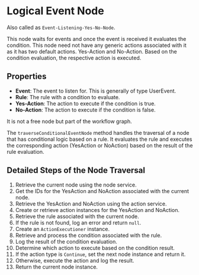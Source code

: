 # Logical Event Node

Also called as `Event-Listening-Yes-No-Node`.

This node waits for events and once the event is received it evaluates the condition. This node need not have any generic actions associated with it as it has two default actions. Yes-Action and No-Action. Based on the condition evaluation, the respective action is executed.

## Properties

- **Event**: The event to listen for. This is generally of type UserEvent.
- **Rule**: The rule with a condition to evaluate.
- **Yes-Action**: The action to execute if the condition is true.
- **No-Action**: The action to execute if the condition is false.

It is not a free node but part of the workflow graph.

The `traverseConditionalEventNode` method handles the traversal of a node that has conditional logic based on a rule. It evaluates the rule and executes the corresponding action (YesAction or NoAction) based on the result of the rule evaluation.

## Detailed Steps of the Node Traversal

1. Retrieve the current node using the node service.
2. Get the IDs for the YesAction and NoAction associated with the current node.
3. Retrieve the YesAction and NoAction using the action service.
4. Create or retrieve action instances for the YesAction and NoAction.
5. Retrieve the rule associated with the current node.
6. If the rule is not found, log an error and return `null`.
7. Create an `ActionExecutioner` instance.
8. Retrieve and process the condition associated with the rule.
9. Log the result of the condition evaluation.
10. Determine which action to execute based on the condition result.
11. If the action type is `Continue`, set the next node instance and return it.
12. Otherwise, execute the action and log the result.
13. Return the current node instance.
